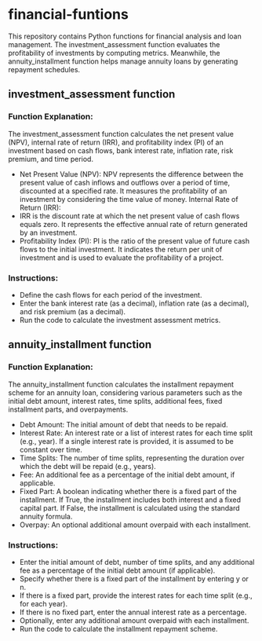 # financial-funtions
This repository contains Python functions for financial analysis and loan management. The investment_assessment function evaluates the profitability of investments by computing metrics. Meanwhile, the annuity_installment function helps manage annuity loans by generating repayment schedules.

## investment_assessment function

### Function Explanation:

The investment_assessment function calculates the net present value (NPV), internal rate of return (IRR), and profitability index (PI) of an investment based on cash flows, bank interest rate, inflation rate, risk premium, and time period.
- Net Present Value (NPV):
		NPV represents the difference between the present value of cash inflows and outflows over a period of time, discounted at a specified rate. It measures the profitability of an investment by considering the time value of money.
		Internal Rate of Return (IRR):
- IRR is the discount rate at which the net present value of cash flows equals zero. It represents the effective annual rate of return generated by an investment.
- Profitability Index (PI):
		PI is the ratio of the present value of future cash flows to the initial investment. It indicates the return per unit of investment and is used to evaluate the profitability of a project.

### Instructions:

- Define the cash flows for each period of the investment.
- Enter the bank interest rate (as a decimal), inflation rate (as a decimal), and risk premium (as a decimal).
- Run the code to calculate the investment assessment metrics.

## annuity_installment function

### Function Explanation:

The annuity_installment function calculates the installment repayment scheme for an annuity loan, considering various parameters such as the initial debt amount, interest rates, time splits, additional fees, fixed installment parts, and overpayments.
- Debt Amount:
		The initial amount of debt that needs to be repaid.
- Interest Rate:
		An interest rate or a list of interest rates for each time split (e.g., year). If a single interest rate is provided, it is assumed to be constant over time.
- Time Splits:
		The number of time splits, representing the duration over which the debt will be repaid (e.g., years).
- Fee:
		An additional fee as a percentage of the initial debt amount, if applicable.
- Fixed Part:
		A boolean indicating whether there is a fixed part of the installment. If True, the installment includes both interest and a fixed capital part. If False, the installment is calculated using the standard annuity formula.
- Overpay:
		An optional additional amount overpaid with each installment.

### Instructions:
- Enter the initial amount of debt, number of time splits, and any additional fee as a percentage of the initial debt amount (if applicable).
- Specify whether there is a fixed part of the installment by entering y or n.
- If there is a fixed part, provide the interest rates for each time split (e.g., for each year).
- If there is no fixed part, enter the annual interest rate as a percentage.
- Optionally, enter any additional amount overpaid with each installment.
- Run the code to calculate the installment repayment scheme.
